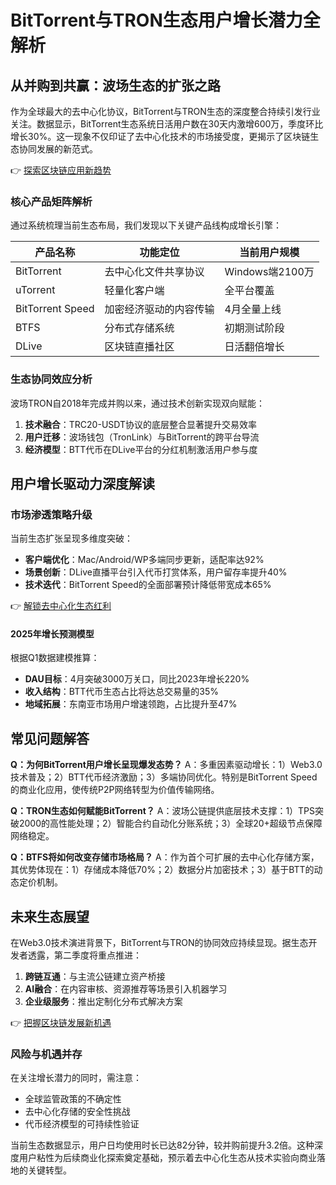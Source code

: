 # BitTorrent与TRON生态用户增长潜力全解析

## 从并购到共赢：波场生态的扩张之路

作为全球最大的去中心化协议，BitTorrent与TRON生态的深度整合持续引发行业关注。数据显示，BitTorrent生态系统日活用户数在30天内激增600万，季度环比增长30%。这一现象不仅印证了去中心化技术的市场接受度，更揭示了区块链生态协同发展的新范式。

👉 [探索区块链应用新趋势](https://bit.ly/okx_welcome)

### 核心产品矩阵解析

通过系统梳理当前生态布局，我们发现以下关键产品线构成增长引擎：

| 产品名称         | 功能定位                     | 当前用户规模       |
|------------------|------------------------------|--------------------|
| BitTorrent       | 去中心化文件共享协议         | Windows端2100万    |
| uTorrent         | 轻量化客户端                 | 全平台覆盖         |
| BitTorrent Speed | 加密经济驱动的内容传输       | 4月全量上线        |
| BTFS             | 分布式存储系统               | 初期测试阶段       |
| DLive            | 区块链直播社区               | 日活翻倍增长       |

### 生态协同效应分析

波场TRON自2018年完成并购以来，通过技术创新实现双向赋能：
1. **技术融合**：TRC20-USDT协议的底层整合显著提升交易效率
2. **用户迁移**：波场钱包（TronLink）与BitTorrent的跨平台导流
3. **经济模型**：BTT代币在DLive平台的分红机制激活用户参与度

## 用户增长驱动力深度解读

### 市场渗透策略升级

当前生态扩张呈现多维度突破：
- **客户端优化**：Mac/Android/WP多端同步更新，适配率达92%
- **场景创新**：DLive直播平台引入代币打赏体系，用户留存率提升40%
- **技术迭代**：BitTorrent Speed的全面部署预计降低带宽成本65%

👉 [解锁去中心化生态红利](https://bit.ly/okx_welcome)

#### 2025年增长预测模型

根据Q1数据建模推算：
- **DAU目标**：4月突破3000万关口，同比2023年增长220%
- **收入结构**：BTT代币生态占比将达总交易量的35%
- **地域拓展**：东南亚市场用户增速领跑，占比提升至47%

## 常见问题解答

**Q：为何BitTorrent用户增长呈现爆发态势？**
A：多重因素驱动增长：1）Web3.0技术普及；2）BTT代币经济激励；3）多端协同优化。特别是BitTorrent Speed的商业化应用，使传统P2P网络转型为价值传输网络。

**Q：TRON生态如何赋能BitTorrent？**
A：波场公链提供底层技术支撑：1）TPS突破2000的高性能处理；2）智能合约自动化分账系统；3）全球20+超级节点保障网络稳定。

**Q：BTFS将如何改变存储市场格局？**
A：作为首个可扩展的去中心化存储方案，其优势体现在：1）存储成本降低70%；2）数据分片加密技术；3）基于BTT的动态定价机制。

## 未来生态展望

在Web3.0技术演进背景下，BitTorrent与TRON的协同效应持续显现。据生态开发者透露，第二季度将重点推进：
1. **跨链互通**：与主流公链建立资产桥接
2. **AI融合**：在内容审核、资源推荐等场景引入机器学习
3. **企业级服务**：推出定制化分布式解决方案

👉 [把握区块链发展新机遇](https://bit.ly/okx_welcome)

### 风险与机遇并存

在关注增长潜力的同时，需注意：
- 全球监管政策的不确定性
- 去中心化存储的安全性挑战
- 代币经济模型的可持续性验证

当前生态数据显示，用户日均使用时长已达82分钟，较并购前提升3.2倍。这种深度用户粘性为后续商业化探索奠定基础，预示着去中心化生态从技术实验向商业落地的关键转型。